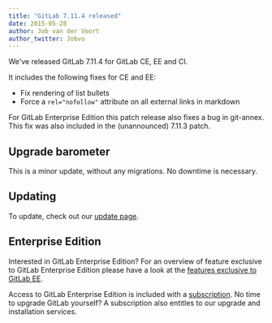 ```yaml
---
title: "GitLab 7.11.4 released"
date: 2015-05-28
author: Job van der Voort
author_twitter: Jobvo
---
```


We've released GitLab 7.11.4 for GitLab CE, EE and CI.

It includes the following fixes for CE and EE:

- Fix rendering of list bullets
- Force a `rel="nofollow"` attribute on all external links in markdown

For GitLab Enterprise Edition this patch release also fixes a bug in
git-annex. This fix was also included in the (unannounced) 7.11.3 patch.

<!-- more -->

## Upgrade barometer

This is a minor update, without any migrations.
No downtime is necessary.

## Updating

To update, check out our [update page](https://about.gitlab.com/update).

## Enterprise Edition

Interested in GitLab Enterprise Edition?
For an overview of feature exclusive to GitLab Enterprise Edition please have a look at the [features exclusive to GitLab EE](http://about.gitlab.com/features/#enterprise).

Access to GitLab Enterprise Edition is included with a [subscription](http://www.gitlab.com/pricing).
No time to upgrade GitLab yourself?
A subscription also entitles to our upgrade and installation services.
